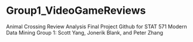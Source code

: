 # Group1_VideoGameReviews
Animal Crossing Review Analysis
Final Project Github for STAT 571 Modern Data Mining Group 1: Scott Yang, Jonerik Blank, and Peter Zhang
